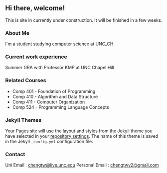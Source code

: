 ## Hi there, welcome!

This is site in currently under construction. It will be finished in a few weeks. 

### About Me

I'm a student studying computer science at UNC_CH. 

### Current work experience

Summer GRA with Professor KMP at UNC Chapel Hill 

### Related Courses

* Comp 401 - Foundation of Programming
* Comp 410 - Algorithm and Data Structure 
* Comp 411 - Computer Organization 
* Comp 524 - Programming Language Concepts 

### Jekyll Themes

Your Pages site will use the layout and styles from the Jekyll theme you have selected in your [repository settings](https://github.com/kamisch/PersonalWebsite2018/settings). The name of this theme is saved in the Jekyll `_config.yml` configuration file.

### Contact
Uni Email : chengtw@live.unc.edu
Personal Email : chengtwv2@gmail.com


